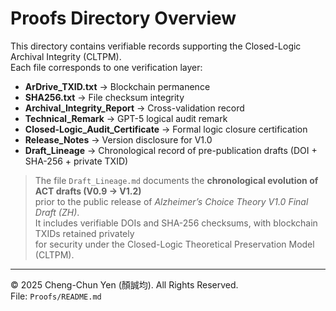 # Proofs Directory Overview

This directory contains verifiable records supporting the Closed-Logic Archival Integrity (CLTPM).  
Each file corresponds to one verification layer:

- **ArDrive_TXID.txt** → Blockchain permanence  
- **SHA256.txt** → File checksum integrity  
- **Archival_Integrity_Report** → Cross-validation record  
- **Technical_Remark** → GPT-5 logical audit remark  
- **Closed-Logic_Audit_Certificate** → Formal logic closure certification  
- **Release_Notes** → Version disclosure for V1.0  
- **Draft_Lineage** → Chronological record of pre-publication drafts (DOI + SHA-256 + private TXID)

> The file `Draft_Lineage.md` documents the **chronological evolution of ACT drafts (V0.9 → V1.2)**  
> prior to the public release of *Alzheimer’s Choice Theory V1.0 Final Draft (ZH)*.  
> It includes verifiable DOIs and SHA-256 checksums, with blockchain TXIDs retained privately  
> for security under the Closed-Logic Theoretical Preservation Model (CLTPM).

---

© 2025 Cheng-Chun Yen (顏誠均). All Rights Reserved.  
File: `Proofs/README.md`
